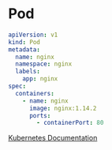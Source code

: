 # Pod

``` yaml title="pod.yaml"
apiVersion: v1
kind: Pod
metadata:
  name: nginx
  namespace: nginx
  labels:
    app: nginx
spec:
  containers:
    - name: nginx
      image: nginx:1.14.2
      ports:
        - containerPort: 80
```

[Kubernetes Documentation](https://kubernetes.io/ko/docs/concepts/workloads/pods/)